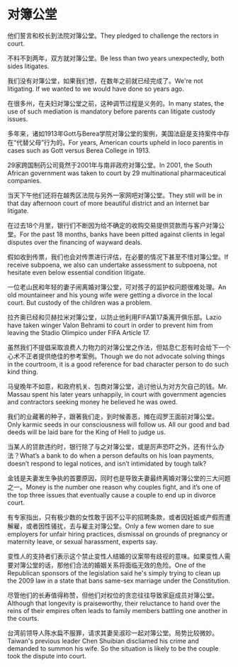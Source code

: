 # 对簿公堂

<p><span class="chinese">他们誓言和校长到法院对簿公堂。</span><span class="english">They pledged to challenge the rectors in court.</span></p>

<p><span class="chinese">不料不到两年，双方就对簿公堂。</span><span class="english">Be less than two years unexpectedly, both sides litigates.</span></p>

<p><span class="chinese">我们没有对簿公堂，如果我们想，在数年之前就已经完成了。</span><span class="english">We're not litigating. If we wanted to we would have done so years ago.</span></p>

<p><span class="chinese">在很多州，在夫妇对簿公堂之前，这种调节过程是义务的。</span><span class="english">In many states, the use of such mediation is mandatory before parents can litigate custody issues.</span></p>

<p><span class="chinese">多年来，诸如1913年Gott与Berea学院对簿公堂的案例，美国法庭是支持案件中存在“代替父母”行为的。</span><span class="english">For years, American courts upheld in loco parentis in cases such as Gott versus Berea College in 1913.</span></p>

<p><span class="chinese">29家跨国制药公司竟然于2001年与南非政府对簿公堂。</span><span class="english">In 2001, the South African government was taken to court by 29 multinational pharmaceutical companies.</span></p>

<p><span class="chinese">当天下午他们还将在越秀区法院与另外一家网吧对簿公堂。</span><span class="english">They still will be in that day afternoon court of more beautiful district and an Internet bar litigate.</span></p>

<p><span class="chinese">在过去18个月里，银行们不断因为给不确定的收购交易提供贷款而与客户对簿公堂。</span><span class="english">For the past 18 months, banks have been pitted against clients in legal disputes over the financing of wayward deals.</span></p>

<p><span class="chinese">假如收到传票，我们也会对传票进行评估，在必要的情况下甚至不惜对簿公堂。</span><span class="english">If receive subpoena, we also can undertake assessment to subpoena, not hesitate even below essential condition litigate.</span></p>

<p><span class="chinese">一位老山民和年轻的妻子闹离婚对簿公堂，可对孩子的监护权问题很难处理。</span><span class="english">An old mountaineer and his young wife were getting a divorce in the local court. But custody of the children was a problem.</span></p>

<p><span class="chinese">拉齐奥已经和贝赫拉米对簿公堂，以防止他利用FIFA第17条离开俱乐部。</span><span class="english">Lazio have taken winger Valon Behrami to court in order to prevent him from leaving the Stadio Olimpico under FIFA Article 17.</span></p>

<p><span class="chinese">虽然我们不提倡采取浪费人力物力的对簿公堂之作法，但姑息仁忍有时会给下一个心术不正者提供绝佳的参考案例。</span><span class="english">Though we do not advocate solving things in the courtroom, it is a good reference for bad character person to do such kind thing.</span></p>

<p><span class="chinese">马叟晚年不如意，和政府机关、包商对簿公堂，追讨他认为对方欠自己的钱。</span><span class="english">Mr. Massau spent his later years unhappily, in court with government agencies and contractors seeking money he believed he was owed.</span></p>

<p><span class="chinese">我们的业藏著的种子，跟著我们走，到时候善恶，摊在阎罗王面前对簿公堂。</span><span class="english">Only karmic seeds in our consciousness will follow us. All our good and bad deeds will be laid bare for the King of Hell to judge us.</span></p>

<p><span class="chinese">当某人的贷款违约时，银行除了与之对簿公堂，或是厉声恐吓之外，还有什么办法？</span><span class="english">What’s a bank to do when a person defaults on his loan payments, doesn’t respond to legal notices, and isn’t intimidated by tough talk?</span></p>

<p><span class="chinese">金钱是夫妻发生争执的首要原因，同时也是导致夫妻最终离婚对簿公堂的三大问题之一。</span><span class="english">Money is the number one reason why couples fight, and it’s one of the top three issues that eventually cause a couple to end up in divorce court.</span></p>

<p><span class="chinese">有专家指出，只有极少数的女性敢于因不公平的招聘条款，或者因妊娠或产假而遭解雇，或者因性骚扰，去与雇主对簿公堂。</span><span class="english">Only a few women dare to sue employers for unfair hiring practices, dismissal on grounds of pregnancy or maternity leave, or sexual harassment, experts say.</span></p>

<p><span class="chinese">变性人的支持者们表示这个禁止变性人结婚的议案带有歧视的意味。如果变性人需要对簿公堂的话，那他们合法的婚姻关系将面临无效的危险。</span><span class="english">One of the Republican sponsors of the legislation said he's simply trying to clean up the 2009 law in a state that bans same-sex marriage under the Constitution.</span></p>

<p><span class="chinese">尽管他们的长寿值得称赞，但他们对权位的贪恋往往导致家庭成员对簿公堂。</span><span class="english">Although that longevity is praiseworthy, their reluctance to hand over the reins of their empires often leads to family members battling one another in the courts.</span></p>

<p><span class="chinese">台湾前领导人陈水扁不服罪，请求其妻吴淑珍一起对簿公堂。局势比较微妙。</span><span class="english">Taiwan's previous leader Chen Shuibian discliamed his crime and demanded to summon his wife. So the situation is likely to be the couple took the dispute into court.</span></p>


